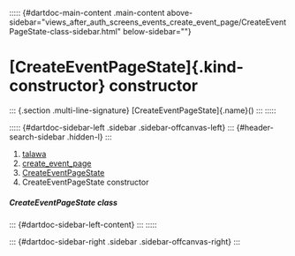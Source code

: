 ::::: {#dartdoc-main-content .main-content above-sidebar="views_after_auth_screens_events_create_event_page/CreateEventPageState-class-sidebar.html" below-sidebar=""}
<div>

# [CreateEventPageState]{.kind-constructor} constructor

</div>

::: {.section .multi-line-signature}
[CreateEventPageState]{.name}()
:::
:::::

::::: {#dartdoc-sidebar-left .sidebar .sidebar-offcanvas-left}
::: {#header-search-sidebar .hidden-l}
:::

1.  [talawa](../../index.html)
2.  [create_event_page](../../views_after_auth_screens_events_create_event_page/)
3.  [CreateEventPageState](../../views_after_auth_screens_events_create_event_page/CreateEventPageState-class.html)
4.  CreateEventPageState constructor

##### CreateEventPageState class

::: {#dartdoc-sidebar-left-content}
:::
:::::

::: {#dartdoc-sidebar-right .sidebar .sidebar-offcanvas-right}
:::
